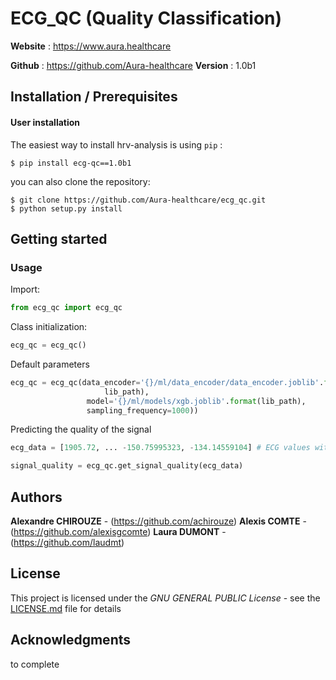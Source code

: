 # ECG_QC (Quality Classification)

**Website** : https://www.aura.healthcare

**Github** : https://github.com/Aura-healthcare
**Version** : 1.0b1

## Installation / Prerequisites

#### User installation

The easiest way to install hrv-analysis is using ``pip`` :

    $ pip install ecg-qc==1.0b1

you can also clone the repository:

    $ git clone https://github.com/Aura-healthcare/ecg_qc.git
    $ python setup.py install


## Getting started

### Usage

Import:

```python
from ecg_qc import ecg_qc
```

Class initialization:

```python
ecg_qc = ecg_qc()
```

Default parameters

```python
ecg_qc = ecg_qc(data_encoder='{}/ml/data_encoder/data_encoder.joblib'.format(
                     lib_path),
                 model='{}/ml/models/xgb.joblib'.format(lib_path),
                 sampling_frequency=1000))
```

Predicting the quality of the signal


```python
ecg_data = [1905.72, ... -150.75995323, -134.14559104] # ECG values with same sampling frequency as class declaration

signal_quality = ecg_qc.get_signal_quality(ecg_data)
```

## Authors

**Alexandre CHIROUZE** - (https://github.com/achirouze)
**Alexis COMTE** - (https://github.com/alexisgcomte)
**Laura DUMONT** - (https://github.com/laudmt)

## License

This project is licensed under the *GNU GENERAL PUBLIC License* - see the [LICENSE.md](https://github.com/Aura-healthcare/ecg_qc/blob/main/LICENSE) file for details


## Acknowledgments

to complete